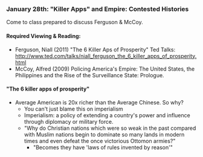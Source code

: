 ### January 28th: "Killer Apps" and Empire: Contested Histories

Come to class prepared to discuss Ferguson & McCoy.

#### Required Viewing & Reading:

- Ferguson, Niall (2011) "The 6 Killer Aps of Prosperity" Ted Talks:
http://www.ted.com/talks/niall_ferguson_the_6_killer_apps_of_prosperity.html
- McCoy, Alfred (2009) Policing America's Empire: The United States, the
Philippines and the Rise of the Surveillance State: Prologue.

#### "The 6 killer apps of prosperity"

- Average American is 20x richer than the Average Chinese. So why?
    - You can't just blame this on imperialism
    - Imperialism: a policy of extending a country's power and influence through diplomacy or military force.
    - "Why do Christian nations which were so weak in the past compared with Muslim nations begin to dominate so many lands in modern times and even defeat the once victorious Ottomon armies?"
        - "Becomes they have 'laws of rules invented by reason'"
